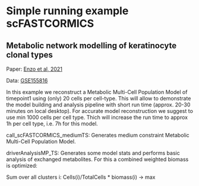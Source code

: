 # Simple running example scFASTCORMICS
## Metabolic network modelling of keratinocyte clonal types

Paper: [Enzo et al, 2021](https://pubmed.ncbi.nlm.nih.gov/33947848/)

Data: [GSE155816](https://www.ncbi.nlm.nih.gov/geo/query/acc.cgi?acc=GSE155816)

In this example we reconstruct a Metabolic Multi-Cell Population Model of timepoint1 using (only) 20 cells per cell-type. This will allow to demonstrate the model building and analysis pipeline with short run time (approx. 20-30 minutes on local desktop). For accurate model reconstruction we suggest to use min 1000 cells per cell type. Thich will increase the run time to approx 1h per cell type, i.e. 7h for this model.

call_scFASTCORMICS_mediumTS: Generates medium constraint Metabolic Multi-Cell Population Model.

driverAnalysisMP_TS: Generates some model stats and performs basic analysis of exchanged metabolites. For this a combined weighted biomass is optimized:

Sum over all clusters i: Cells(i)/TotalCells * biomass(i) -> max
